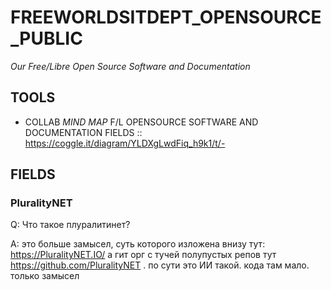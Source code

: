 # FREEWORLDSITDEPT_OPENSOURCE_PUBLIC

<em>Our Free/Libre Open Source Software and Documentation</em>

## TOOLS


* COLLAB <em>MIND MAP</em> F/L OPENSOURCE SOFTWARE AND DOCUMENTATION FIELDS :: https://coggle.it/diagram/YLDXgLwdFiq_h9k1/t/-

## FIELDS

### PluralityNET

Q: Что такое плуралитинет?

A: это больше замысел, суть которого изложена внизу тут: https://PluralityNET.IO/ а гит орг с тучей полупустых репов тут https://github.com/PluralityNET . по сути это ИИ такой. кода там мало. только замысел

